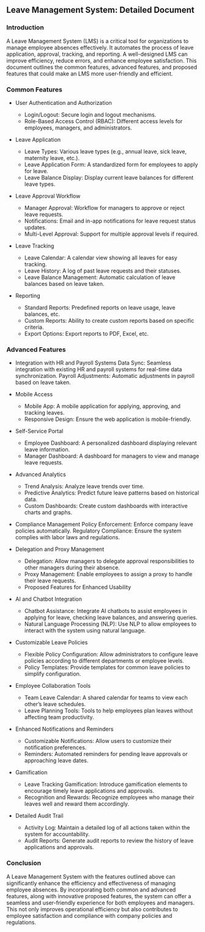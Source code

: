 ## Leave Management System: Detailed Document

### Introduction

A Leave Management System (LMS) is a critical tool for organizations to manage employee absences effectively. It automates the process of leave application, approval, tracking, and reporting. A well-designed LMS can improve efficiency, reduce errors, and enhance employee satisfaction. This document outlines the common features, advanced features, and proposed features that could make an LMS more user-friendly and efficient.

### Common Features

- User Authentication and Authorization
  - Login/Logout: Secure login and logout mechanisms.
  - Role-Based Access Control (RBAC): Different access levels for employees, managers, and administrators.
- Leave Application

  - Leave Types: Various leave types (e.g., annual leave, sick leave, maternity leave, etc.).
  - Leave Application Form: A standardized form for employees to apply for leave.
  - Leave Balance Display: Display current leave balances for different leave types.

- Leave Approval Workflow

  - Manager Approval: Workflow for managers to approve or reject leave requests.
  - Notifications: Email and in-app notifications for leave request status updates.
  - Multi-Level Approval: Support for multiple approval levels if required.

- Leave Tracking

  - Leave Calendar: A calendar view showing all leaves for easy tracking.
  - Leave History: A log of past leave requests and their statuses.
  - Leave Balance Management: Automatic calculation of leave balances based on leave taken.

- Reporting
  - Standard Reports: Predefined reports on leave usage, leave balances, etc.
  - Custom Reports: Ability to create custom reports based on specific criteria.
  - Export Options: Export reports to PDF, Excel, etc.

### Advanced Features

- Integration with HR and Payroll Systems
  Data Sync: Seamless integration with existing HR and payroll systems for real-time data synchronization.
  Payroll Adjustments: Automatic adjustments in payroll based on leave taken.

- Mobile Access

  - Mobile App: A mobile application for applying, approving, and tracking leaves.
  - Responsive Design: Ensure the web application is mobile-friendly.

- Self-Service Portal

  - Employee Dashboard: A personalized dashboard displaying relevant leave information.
  - Manager Dashboard: A dashboard for managers to view and manage leave requests.

- Advanced Analytics

  - Trend Analysis: Analyze leave trends over time.
  - Predictive Analytics: Predict future leave patterns based on historical data.
  - Custom Dashboards: Create custom dashboards with interactive charts and graphs.

- Compliance Management
  Policy Enforcement: Enforce company leave policies automatically.
  Regulatory Compliance: Ensure the system complies with labor laws and regulations.

- Delegation and Proxy Management

  - Delegation: Allow managers to delegate approval responsibilities to other managers during their absence.
  - Proxy Management: Enable employees to assign a proxy to handle their leave requests.
  - Proposed Features for Enhanced Usability

- AI and Chatbot Integration

  - Chatbot Assistance: Integrate AI chatbots to assist employees in applying for leave, checking leave balances, and answering queries.
  - Natural Language Processing (NLP): Use NLP to allow employees to interact with the system using natural language.

- Customizable Leave Policies

  - Flexible Policy Configuration: Allow administrators to configure leave policies according to different departments or employee levels.
  - Policy Templates: Provide templates for common leave policies to simplify configuration.

- Employee Collaboration Tools

  - Team Leave Calendar: A shared calendar for teams to view each other’s leave schedules.
  - Leave Planning Tools: Tools to help employees plan leaves without affecting team productivity.

- Enhanced Notifications and Reminders

  - Customizable Notifications: Allow users to customize their notification preferences.
  - Reminders: Automated reminders for pending leave approvals or approaching leave dates.

- Gamification

  - Leave Tracking Gamification: Introduce gamification elements to encourage timely leave applications and approvals.
  - Recognition and Rewards: Recognize employees who manage their leaves well and reward them accordingly.

- Detailed Audit Trail
  - Activity Log: Maintain a detailed log of all actions taken within the system for accountability.
  - Audit Reports: Generate audit reports to review the history of leave applications and approvals.

### Conclusion

A Leave Management System with the features outlined above can significantly enhance the efficiency and effectiveness of managing employee absences. By incorporating both common and advanced features, along with innovative proposed features, the system can offer a seamless and user-friendly experience for both employees and managers. This not only improves operational efficiency but also contributes to employee satisfaction and compliance with company policies and regulations.
